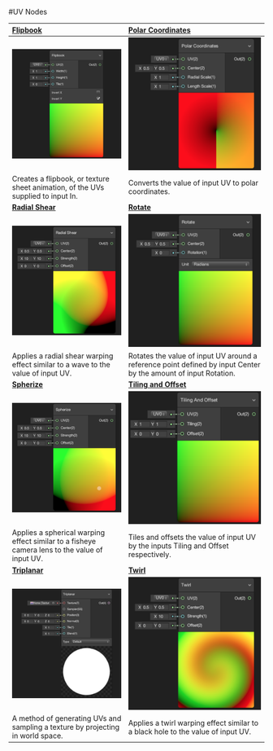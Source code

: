 #UV Nodes

| [Flipbook](Flipbook-Node.md) | [Polar Coordinates](Polar-Coordinates-Node.md) |
| :--------------- | :-------- |
| ![Image](images/FlipbookNodeThumb.png) | ![Image](images/PolarCoordinatesNodeThumb.png) |
| Creates a flipbook, or texture sheet animation, of the UVs supplied to input In. | Converts the value of input UV to polar coordinates. |
| [**Radial Shear**](Raial-Shear.md) | [**Rotate**](Rotate-Node.md) |
| ![Image](images/RadialShearNodeThumb.png) | ![Image](images/RotateNodeThumb.png) |
| Applies a radial shear warping effect similar to a wave to the value of input UV. | Rotates the value of input UV around a reference point defined by input Center by the amount of input Rotation. |
| [**Spherize**](Spherize-Node.md) | [**Tiling and Offset**](Tiling-And-Offset-Node.md) |
| ![Image](images/SpherizeNodeThumb.png) | ![Image](images/TilingandOffsetNodeThumb.png) |
| Applies a spherical warping effect similar to a fisheye camera lens to the value of input UV. | Tiles and offsets the value of input UV by the inputs Tiling and Offset respectively. |
| [**Triplanar**](Triplanar-Node.md) | [**Twirl**](Twirl-Node.md) |
| ![Image](images/TriplanarNodeThumb.png) | ![Image](images/TwirlNodeThumb.png) |
| A method of generating UVs and sampling a texture by projecting in world space. | Applies a twirl warping effect similar to a black hole to the value of input UV. |